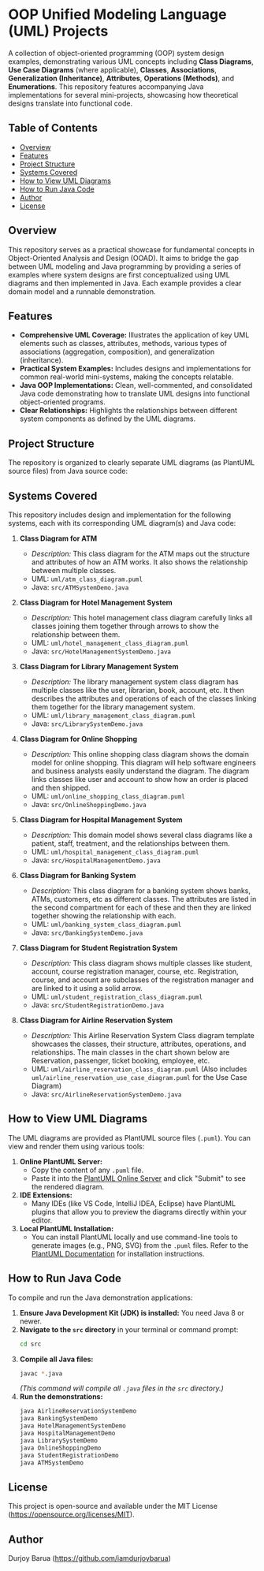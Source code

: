 # OOP Unified Modeling Language (UML) Projects

A collection of object-oriented programming (OOP) system design examples, demonstrating various UML concepts including **Class Diagrams**, **Use Case Diagrams** (where applicable), **Classes**, **Associations**, **Generalization (Inheritance)**, **Attributes**, **Operations (Methods)**, and **Enumerations**. This repository features accompanying Java implementations for several mini-projects, showcasing how theoretical designs translate into functional code.

## Table of Contents

-   [Overview](#overview)
-   [Features](#features)
-   [Project Structure](#project-structure)
-   [Systems Covered](#systems-covered)
-   [How to View UML Diagrams](#how-to-view-uml-diagrams)
-   [How to Run Java Code](#how-to-run-java-code)
-   [Author](#author)
-   [License](#license)

## Overview

This repository serves as a practical showcase for fundamental concepts in Object-Oriented Analysis and Design (OOAD). It aims to bridge the gap between UML modeling and Java programming by providing a series of examples where system designs are first conceptualized using UML diagrams and then implemented in Java. Each example provides a clear domain model and a runnable demonstration.

## Features

-   **Comprehensive UML Coverage:** Illustrates the application of key UML elements such as classes, attributes, methods, various types of associations (aggregation, composition), and generalization (inheritance).
-   **Practical System Examples:** Includes designs and implementations for common real-world mini-systems, making the concepts relatable.
-   **Java OOP Implementations:** Clean, well-commented, and consolidated Java code demonstrating how to translate UML designs into functional object-oriented programs.
-   **Clear Relationships:** Highlights the relationships between different system components as defined by the UML diagrams.

## Project Structure

The repository is organized to clearly separate UML diagrams (as PlantUML source files) from Java source code:

## Systems Covered

This repository includes design and implementation for the following systems, each with its corresponding UML diagram(s) and Java code:

1.  **Class Diagram for ATM**
    * *Description:* This class diagram for the ATM maps out the structure and attributes of how an ATM works. It also shows the relationship between multiple classes.
    * UML: `uml/atm_class_diagram.puml`
    * Java: `src/ATMSystemDemo.java`

2.  **Class Diagram for Hotel Management System**
    * *Description:* This hotel management class diagram carefully links all classes joining them together through arrows to show the relationship between them.
    * UML: `uml/hotel_management_class_diagram.puml`
    * Java: `src/HotelManagementSystemDemo.java`

3.  **Class Diagram for Library Management System**
    * *Description:* The library management system class diagram has multiple classes like the user, librarian, book, account, etc. It then describes the attributes and operations of each of the classes linking them together for the library management system.
    * UML: `uml/library_management_class_diagram.puml`
    * Java: `src/LibrarySystemDemo.java`

4.  **Class Diagram for Online Shopping**
    * *Description:* This online shopping class diagram shows the domain model for online shopping. This diagram will help software engineers and business analysts easily understand the diagram. The diagram links classes like user and account to show how an order is placed and then shipped.
    * UML: `uml/online_shopping_class_diagram.puml`
    * Java: `src/OnlineShoppingDemo.java`

5.  **Class Diagram for Hospital Management System**
    * *Description:* This domain model shows several class diagrams like a patient, staff, treatment, and the relationships between them.
    * UML: `uml/hospital_management_class_diagram.puml`
    * Java: `src/HospitalManagementDemo.java`

6.  **Class Diagram for Banking System**
    * *Description:* This class diagram for a banking system shows banks, ATMs, customers, etc as different classes. The attributes are listed in the second compartment for each of these and then they are linked together showing the relationship with each.
    * UML: `uml/banking_system_class_diagram.puml`
    * Java: `src/BankingSystemDemo.java`

7.  **Class Diagram for Student Registration System**
    * *Description:* This class diagram shows multiple classes like student, account, course registration manager, course, etc. Registration, course, and account are subclasses of the registration manager and are linked to it using a solid arrow.
    * UML: `uml/student_registration_class_diagram.puml`
    * Java: `src/StudentRegistrationDemo.java`

8.  **Class Diagram for Airline Reservation System**
    * *Description:* This Airline Reservation System Class diagram template showcases the classes, their structure, attributes, operations, and relationships. The main classes in the chart shown below are Reservation, passenger, ticket booking, employee, etc.
    * UML: `uml/airline_reservation_class_diagram.puml` (Also includes `uml/airline_reservation_use_case_diagram.puml` for the Use Case Diagram)
    * Java: `src/AirlineReservationSystemDemo.java`

## How to View UML Diagrams

The UML diagrams are provided as PlantUML source files (`.puml`). You can view and render them using various tools:

1.  **Online PlantUML Server:**
    * Copy the content of any `.puml` file.
    * Paste it into the [PlantUML Online Server](http://www.plantuml.com/plantuml/index) and click "Submit" to see the rendered diagram.
2.  **IDE Extensions:**
    * Many IDEs (like VS Code, IntelliJ IDEA, Eclipse) have PlantUML plugins that allow you to preview the diagrams directly within your editor.
3.  **Local PlantUML Installation:**
    * You can install PlantUML locally and use command-line tools to generate images (e.g., PNG, SVG) from the `.puml` files. Refer to the [PlantUML Documentation](https://plantuml.com/starting) for installation instructions.

## How to Run Java Code

To compile and run the Java demonstration applications:

1.  **Ensure Java Development Kit (JDK) is installed:** You need Java 8 or newer.
2.  **Navigate to the `src` directory** in your terminal or command prompt:
    ```bash
    cd src
    ```
3.  **Compile all Java files:**
    ```bash
    javac *.java
    ```
    *(This command will compile all `.java` files in the `src` directory.)*
4.  **Run the demonstrations:**
    ```bash
    java AirlineReservationSystemDemo
    java BankingSystemDemo
    java HotelManagementSystemDemo
    java HospitalManagementDemo
    java LibrarySystemDemo
    java OnlineShoppingDemo
    java StudentRegistrationDemo
    java ATMSystemDemo
    ```


## License

This project is open-source and available under the MIT License (https://opensource.org/licenses/MIT).

## Author

Durjoy Barua (https://github.com/iamdurjoybarua)
